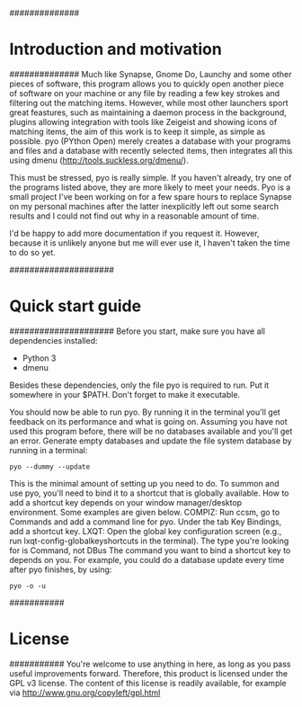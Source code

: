##############
# Introduction and motivation #
##############
Much like Synapse, Gnome Do, Launchy and some other pieces of software, this program allows you to quickly open another piece of software on your machine or any file by reading a few key strokes and filtering out the matching items. However, while most other launchers sport great feastures, such as maintaining a daemon process in the background, plugins allowing integration with tools like Zeigeist and showing icons of matching items, the aim of this work is to keep it simple, as simple as possible. pyo (PYthon Open) merely creates a database with your programs and files and a database with recently selected items, then integrates all this using dmenu (http://tools.suckless.org/dmenu/).

This must be stressed, pyo is really simple. If you haven't already, try one of the programs listed above, they are more likely to meet your needs. Pyo is a small project I've been working on for a few spare hours to replace Synapse on my personal machines after the latter inexplicitly left out some search results and I could not find out why in a reasonable amount of time.

I'd be happy to add more documentation if you request it. However, because it is unlikely anyone but me will ever use it, I haven't taken the time to do so yet.

#####################
# Quick start guide #
#####################
Before you start, make sure you have all dependencies installed:
* Python 3
* dmenu

Besides these dependencies, only the file pyo is required to run. Put it somewhere in your $PATH. Don't forget to make it executable.

You should now be able to run pyo. By running it in the terminal you'll get feedback on its performance and what is going on. Assuming you have not used this program before, there will be no databases available and you'll get an error. Generate empty databases and update the file system database by running in a terminal:

    pyo --dummy --update

This is the minimal amount of setting up you need to do. To summon and use pyo, you'll need to bind it to a shortcut that is globally available. How to add a shortcut key depends on your window manager/desktop environment. Some examples are given below.
COMPIZ: Run ccsm, go to Commands and add a command line for pyo. Under the tab Key Bindings, add a shortcut key.
LXQT:   Open the global key configuration screen (e.g., run lxqt-config-globalkeyshortcuts in the terminal). The type you're looking for is Command, not DBus
The command you want to bind a shortcut key to depends on you. For example, you could do a database update every time after pyo finishes, by using:

    pyo -o -u
    
###########
# License #
###########
You're welcome to use anything in here, as long as you pass useful improvements forward. Therefore, this product is licensed under the GPL v3 license. The content of this license is readily available, for example via http://www.gnu.org/copyleft/gpl.html
